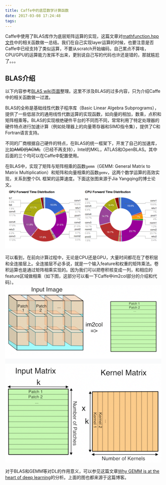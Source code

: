 ```yaml
---
title: Caffe中的底层数学计算函数
date: 2017-03-08 17:24:48
tags:
---
```

Caffe中使用了BLAS库作为底层矩阵运算的实现，这篇文章对[mathfunction.hpp 文件](https://github.com/BVLC/caffe/blob/master/include/caffe/util/math_functions.hpp)中的相关函数做一总结。我们在自己实现layer运算的时候，也要注意是否Caffe中已经支持了类似运算，不要从scratch开始编码，自己累点不算啥，CPU/GPU的运算能力发挥不出来，更别说自己写的代码也许还是错的，那就尴尬了。。。

<!-- more -->
## BLAS介绍
以下内容参考[BLAS wiki页面](https://en.wikipedia.org/wiki/Basic_Linear_Algebra_Subprograms)整理。这里不涉及BLAS的过多内容，只为介绍Caffe中的相关函数做一过渡。

BLAS的全称是基础线性代数子程序库（Basic Linear Algebra Subprograms），提供了一些低层次的通用线性代数运算的实现函数，如向量的相加，数乘，点积和矩阵相乘等。BLAS的实现根绝硬件平台的不同而不同，常常利用了特定处理器的硬件特点进行加速计算（例如处理器上的向量寄存器和SIMD指令集），提供了C和Fortran语言支持。

不同的厂商根据自己硬件的特点，在BLAS的统一框架下，开发了自己的加速库，比如~~AMD的ACML~~（已经不再支持），Intel的MKL，ATLAS和OpenBLAS。其中后面的三个均可以在Caffe中配置使用。

在BLAS中，实现了矩阵与矩阵相乘的函数`gemm`（GEMM: General Matrix to Matrix Multiplication）和矩阵和向量相乘的函数`gemv`，这两个数学运算的高效实现，关系到整个DL 框架的运算速度。下面这张图来源于Jia Yangqing的博士论文。
![前向计算中的典型时间分布](/img/mathfunctions_time_distribution.png)

可以看到，在前向计算过程中，无论是CPU还是GPU，大量时间都花在了卷积层和全连接层上。全连接层不必多说，就是一个输入feature和权重的矩阵乘法。卷积运算也是通过矩阵相乘实现的。因为我们可以把卷积核变成一列，和相应的feature区域做相乘（如下图，这部分可以看一下Caffe中im2col部分的介绍和代码）。
![im2col的原理](/img/mathfunctions_im2col.png)

对于BLAS和GEMM等对DL的作用意义，可以参见这篇文章[Why GEMM is at the heart of deep learning](https://petewarden.com/2015/04/20/why-gemm-is-at-the-heart-of-deep-learning/)的分析。上面的图也都来源于这篇博客。
